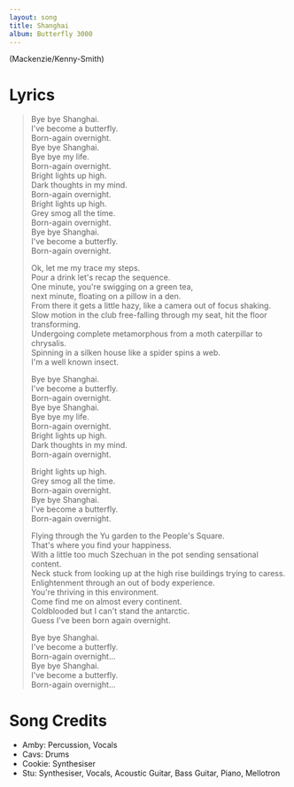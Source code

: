 ```yaml
---
layout: song
title: Shanghai
album: Butterfly 3000
---
```


(Mackenzie/Kenny-Smith)

# Lyrics

> Bye bye Shanghai.  
> I've become a butterfly.  
> Born-again overnight.  
> Bye bye Shanghai.  
> Bye bye my life.  
> Born-again overnight.  
> Bright lights up high.  
> Dark thoughts in my mind.  
> Born-again overnight.  
> Bright lights up high.  
> Grey smog all the time.  
> Born-again overnight.  
> Bye bye Shanghai.  
> I've become a butterfly.  
> Born-again overnight.  
>  
> Ok, let me my trace my steps.  
> Pour a drink let's recap the sequence.  
> One minute, you're swigging on a green tea,  
> next minute, floating on a pillow in a den.  
> From there it gets a little hazy, like a camera out of focus shaking.  
> Slow motion in the club free-falling through my seat, hit the floor transforming.  
> Undergoing complete metamorphous from a moth caterpillar to chrysalis.  
> Spinning in a silken house like a spider spins a web.  
> I'm a well known insect.  
>  
> Bye bye Shanghai.  
> I've become a butterfly.  
> Born-again overnight.  
> Bye bye Shanghai.  
> Bye bye my life.  
> Born-again overnight.  
> Bright lights up high.  
> Dark thoughts in my mind.  
> Born-again overnight.  
>  
> Bright lights up high.  
> Grey smog all the time.  
> Born-again overnight.  
> Bye bye Shanghai.  
> I've become a butterfly.  
> Born-again overnight.  
>  
> Flying through the Yu garden to the People's Square.  
> That's where you find your happiness.  
> With a little too much Szechuan in the pot sending sensational content.  
> Neck stuck from looking up at the high rise buildings trying to caress.  
> Enlightenment through an out of body experience.  
> You're thriving in this environment.  
> Come find me on almost every continent.  
> Coldblooded but I can't stand the antarctic.  
> Guess I've been born again overnight.  
>  
> Bye bye Shanghai.  
> I've become a butterfly.  
> Born-again overnight...  
> Bye bye Shanghai.  
> I've become a butterfly.  
> Born-again overnight...  

# Song Credits

* Amby: Percussion, Vocals
* Cavs: Drums
* Cookie: Synthesiser
* Stu: Synthesiser, Vocals, Acoustic Guitar, Bass Guitar, Piano, Mellotron
